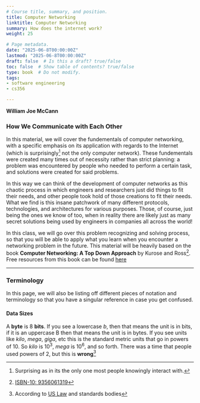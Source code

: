 ```yaml
---
# Course title, summary, and position.
title: Computer Networking
linktitle: Computer Networking
summary: How does the internet work?
weight: 25

# Page metadata.
date: "2025-06-8T00:00:00Z"
lastmod: "2025-06-8T00:00:00Z"
draft: false  # Is this a draft? true/false
toc: false  # Show table of contents? true/false
type: book  # Do not modify.
tags: 
- software engineering
- cs356

---
```


__William Joe McCann__

### How We Communicate with Each Other

In this material, we will cover the fundementals of computer networking, with a specific emphasis on its application with regards to the Internet (which is surprisingly[^1] not the only computer network). These fundementals were created many times out of necessity rather than strict planning: a problem was encountered by people who needed to perform a certain task, and solutions were created for said problems. 

In this way we can think of the development of computer networks as this chaotic process in which engineers and researchers just did things to fit their needs, and other people took hold of those creations to fit their needs. What we find is this insane patchwork of many different protocols, technologies, and architectures for various purposes. Those, of course, just being the ones we know of too, when in reality there are likely just as many secret solutions being used by engineers in companies all across the world!

In this class, we will go over this problem recognizing and solving process, so that you will be able to apply what you learn when you encounter a networking problem in the future. This material will be heavily based on the book **Computer Networking: A Top Down Approach** by Kurose and Ross[^2]. Free resources from this book can be found [here](https://gaia.cs.umass.edu/kurose_ross/index.php)

---

### Terminology

In this page, we will also be listing off different pieces of notation and terminology so that you have a singular reference in case you get confused.

#### Data Sizes

A **byte** is $8$ **bits**. If you see a lowercase $b$, then that means the unit is in bits, if it is an uppercase B then that means the unit is in bytes. If you see units like *kilo*, *mega*, *giga*, etc this is the standard metric units that go in powers of $10$. So *kilo* is $10^3$, *mega* is $10^6$, and so forth. There was a time that people used powers of $2$, but this is **wrong**[^3]

[^1]: Surprising as in its the only one most people knowingly interact with.
[^2]: [ISBN-10: 9356061319](https://www.amazon.com/Computer-Networking-Top-Down-James-Kurose/dp/9356061319)
[^3]: According to [US Law](https://en.wikipedia.org/wiki/Gigabyte#Consumer_confusion) and standards bodies

